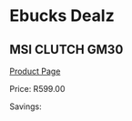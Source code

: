 
# Ebucks Dealz
## MSI CLUTCH GM30
[Product Page](https://www.ebucks.com/web/shop/productSelected.do?prodId=1222145326&catId=365757697)

Price: R599.00

Savings: 


	
